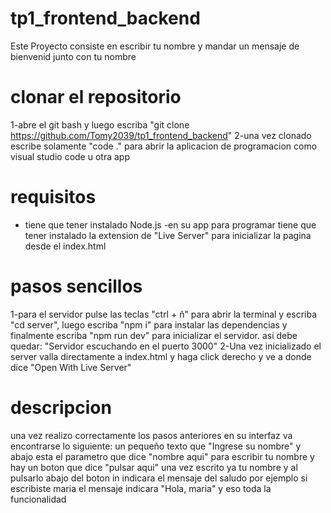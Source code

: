 # tp1_frontend_backend
Este Proyecto consiste en escribir tu nombre y mandar un mensaje de bienvenid junto con tu nombre

# clonar el repositorio
1-abre el git bash y luego escriba "git clone https://github.com/Tomy2039/tp1_frontend_backend"
2-una vez clonado escribe solamente "code ." para abrir la aplicacion de programacion como visual studio code u otra app

# requisitos
- tiene que tener instalado Node.js
-en su app para programar tiene que tener instalado la extension de "Live Server" para inicializar la pagina desde el index.html

# pasos sencillos
1-para el servidor pulse las teclas "ctrl + ñ" para abrir la terminal y escriba "cd server", luego escriba "npm i" para instalar las dependencias y finalmente escriba "npm run dev" para inicializar el servidor.
asi debe quedar: "Servidor escuchando en el puerto 3000"
2-Una vez inicializado el server valla directamente a index.html y haga click derecho y ve a donde dice "Open With Live Server" 

# descripcion
una vez realizo correctamente los pasos anteriores en su interfaz va encontrarse lo siguiente:
un pequeño texto que "Ingrese su nombre" y abajo esta el parametro que dice "nombre aqui" para escribir tu nombre
y hay un boton que dice "pulsar aqui" una vez escrito ya tu nombre y al pulsarlo abajo del boton in indicara el mensaje del saludo por ejemplo si escribiste maria el mensaje indicara "Hola, maria" y eso toda la funcionalidad 